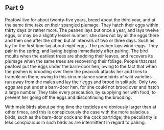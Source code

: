 ## Part 9

Peafowl live for about twenty-five years, breed about the third year, and at the same time take on their spangled plumage.
They hatch their eggs within thirty days or rather more.
The peahen lays but once a year, and lays twelve eggs, or may be a slightly lesser number: she does not lay all the eggs there and then one after the other, but at intervals of two or three days.
Such as lay for the first time lay about eight eggs.
The peahen lays wind-eggs.
They pair in the spring; and laying begins immediately after pairing.
The bird moults when the earliest trees are shedding their leaves, and recovers its plumage when the same trees are recovering their foliage.
People that rear peafowl put the eggs under the barn-door hen, owing to the fact that when the peahen is brooding over them the peacock attacks her and tries to trample on them; owing to this circumstance some birds of wild varieties run away from the males and lay their eggs and brood in solitude.
Only two eggs are put under a barn-door hen, for she could not brood over and hatch a large number.
They take every precaution, by supplying her with food, to prevent her going off the eggs and discontinuing the brooding.

With male birds about pairing time the testicles are obviously larger than at other times, and this is conspicuously the case with the more salacious birds, such as the barn-door cock and the cock partridge; the peculiarity is less conspicuous in such birds as are intermittent in regard to pairing.

